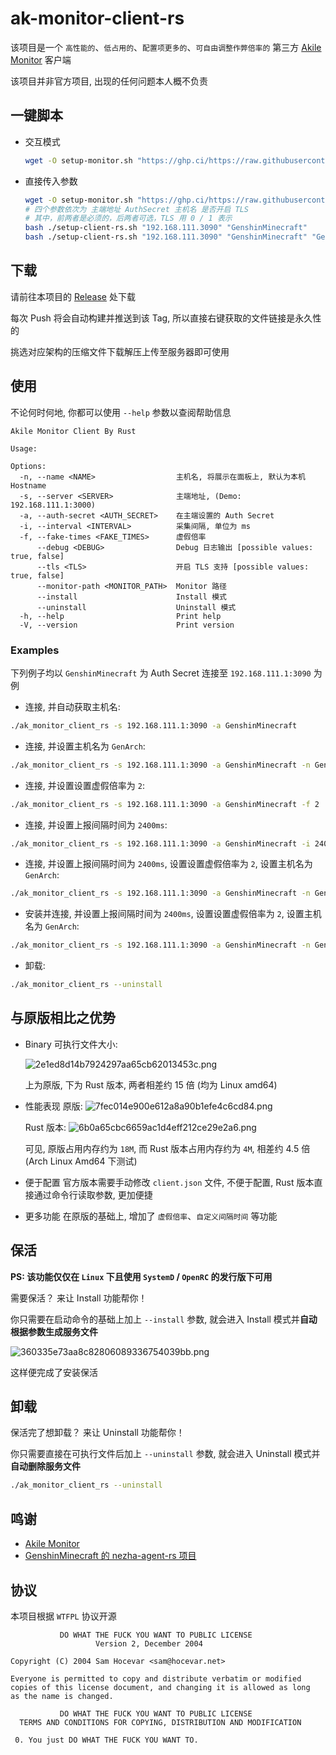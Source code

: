# ak-monitor-client-rs

该项目是一个 `高性能的`、`低占用的`、`配置项更多的`、`可自由调整作弊倍率的` 第三方 [Akile Monitor](https://github.com/akile-network/akile_monitor) 客户端

该项目并非官方项目, 出现的任何问题本人概不负责

## 一键脚本

- 交互模式
  ```bash
  wget -O setup-monitor.sh "https://ghp.ci/https://raw.githubusercontent.com/GenshinMinecraft/ak_monitor_client_rs/refs/heads/main/setup-client-rs.sh" && chmod +x setup-client-rs.sh && sudo bash ./setup-client-rs.sh
  ```
- 直接传入参数
  ```bash
  wget -O setup-monitor.sh "https://ghp.ci/https://raw.githubusercontent.com/GenshinMinecraft/ak_monitor_client_rs/refs/heads/main/setup-client-rs.sh" && chmod +x setup-client-rs.sh
  # 四个参数依次为 主端地址 AuthSecret 主机名 是否开启 TLS
  # 其中，前两者是必须的，后两者可选，TLS 用 0 / 1 表示
  bash ./setup-client-rs.sh "192.168.111.3090" "GenshinMinecraft"
  bash ./setup-client-rs.sh "192.168.111.3090" "GenshinMinecraft" "GenArch" 1
  ```

## 下载

请前往本项目的 [Release](https://github.com/GenshinMinecraft/ak_monitor_client_rs/releases/tag/latest) 处下载

每次 Push 将会自动构建并推送到该 Tag, 所以直接右键获取的文件链接是永久性的

挑选对应架构的压缩文件下载解压上传至服务器即可使用

## 使用

不论何时何地, 你都可以使用 `--help` 参数以查阅帮助信息

```
Akile Monitor Client By Rust

Usage: 

Options:
  -n, --name <NAME>                  主机名, 将展示在面板上, 默认为本机 Hostname
  -s, --server <SERVER>              主端地址, (Demo: 192.168.111.1:3000)
  -a, --auth-secret <AUTH_SECRET>    在主端设置的 Auth Secret
  -i, --interval <INTERVAL>          采集间隔, 单位为 ms
  -f, --fake-times <FAKE_TIMES>      虚假倍率
      --debug <DEBUG>                Debug 日志输出 [possible values: true, false]
      --tls <TLS>                    开启 TLS 支持 [possible values: true, false]
      --monitor-path <MONITOR_PATH>  Monitor 路径
      --install                      Install 模式
      --uninstall                    Uninstall 模式
  -h, --help                         Print help
  -V, --version                      Print version
```

### Examples

下列例子均以 `GenshinMinecraft` 为 Auth Secret 连接至 `192.168.111.1:3090` 为例

- 连接, 并自动获取主机名:
```bash
./ak_monitor_client_rs -s 192.168.111.1:3090 -a GenshinMinecraft
```

- 连接, 并设置主机名为 `GenArch`:
```bash
./ak_monitor_client_rs -s 192.168.111.1:3090 -a GenshinMinecraft -n GenArch
```

- 连接, 并设置设置虚假倍率为 `2`:
```bash
./ak_monitor_client_rs -s 192.168.111.1:3090 -a GenshinMinecraft -f 2
```

- 连接, 并设置上报间隔时间为 `2400ms`: 
```bash
./ak_monitor_client_rs -s 192.168.111.1:3090 -a GenshinMinecraft -i 2400
```

- 连接, 并设置上报间隔时间为 `2400ms`, 设置设置虚假倍率为 `2`, 设置主机名为 `GenArch`:
```bash
./ak_monitor_client_rs -s 192.168.111.1:3090 -a GenshinMinecraft -n GenArch -f 2 -i 2400
```

- 安装并连接, 并设置上报间隔时间为 `2400ms`, 设置设置虚假倍率为 `2`, 设置主机名为 `GenArch`:
```bash
./ak_monitor_client_rs -s 192.168.111.1:3090 -a GenshinMinecraft -n GenArch -f 2 -i 2400 --install
```
- 卸载:
```bash
./ak_monitor_client_rs --uninstall
```

## 与原版相比之优势

- Binary 可执行文件大小:
  
  ![2e1ed8d14b7924297aa65cb62013453c.png](https://ice.frostsky.com/2024/12/05/2e1ed8d14b7924297aa65cb62013453c.png)
  
  上为原版, 下为 Rust 版本, 两者相差约 15 倍 (均为 Linux amd64)

- 性能表现
  原版:
  ![7fec014e900e612a8a90b1efe4c6cd84.png](https://ice.frostsky.com/2024/12/05/7fec014e900e612a8a90b1efe4c6cd84.png)

  Rust 版本:
  ![6b0a65cbc6659ac1d4eff212ce29e2a6.png](https://ice.frostsky.com/2024/12/05/6b0a65cbc6659ac1d4eff212ce29e2a6.png)
  
  可见, 原版占用内存约为 `18M`, 而 Rust 版本占用内存约为 `4M`, 相差约 4.5 倍  (Arch Linux Amd64 下测试)

- 便于配置
  官方版本需要手动修改 `client.json` 文件, 不便于配置, Rust 版本直接通过命令行读取参数, 更加便捷
- 更多功能
  在原版的基础上, 增加了 `虚假倍率`、`自定义间隔时间` 等功能

## 保活

**PS: 该功能仅仅在 `Linux` 下且使用 `SystemD` / `OpenRC` 的发行版下可用**

需要保活？ 来让 Install 功能帮你！

你只需要在启动命令的基础上加上 `--install` 参数, 就会进入 Install 模式并**自动根据参数生成服务文件**

![360335e73aa8c82806089336754039bb.png](https://ice.frostsky.com/2024/12/07/360335e73aa8c82806089336754039bb.png)

这样便完成了安装保活

## 卸载

保活完了想卸载？ 来让 Uninstall 功能帮你！

你只需要直接在可执行文件后加上 `--uninstall` 参数, 就会进入 Uninstall 模式并**自动删除服务文件**

```bash
./ak_monitor_client_rs --uninstall
```

## 鸣谢
- [Akile Monitor](https://github.com/akile-network/akile_monitor)
- [GenshinMinecraft 的 nezha-agent-rs 项目](https://github.com/GenshinMinecraft/nezha-agent-rs)

## 协议

本项目根据 `WTFPL` 协议开源

```license
           DO WHAT THE FUCK YOU WANT TO PUBLIC LICENSE
                   Version 2, December 2004

Copyright (C) 2004 Sam Hocevar <sam@hocevar.net>

Everyone is permitted to copy and distribute verbatim or modified
copies of this license document, and changing it is allowed as long
as the name is changed.

           DO WHAT THE FUCK YOU WANT TO PUBLIC LICENSE
  TERMS AND CONDITIONS FOR COPYING, DISTRIBUTION AND MODIFICATION

 0. You just DO WHAT THE FUCK YOU WANT TO.
```
